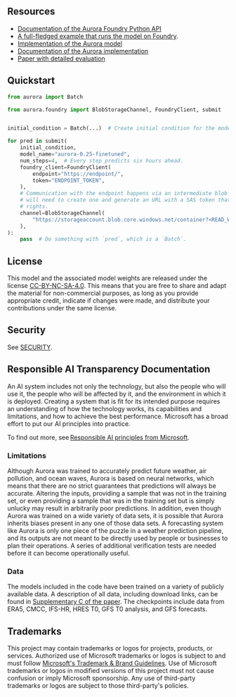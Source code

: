 ## Resources

* [Documentation of the Aurora Foundry Python API](https://microsoft.github.io/aurora/foundry/intro.html)
* [A full-fledged example that runs the model on Foundry](https://microsoft.github.io/aurora/foundry/demo_hres_t0.html).
* [Implementation of the Aurora model](https://github.com/microsoft/aurora)
* [Documentation of the Aurora implementation](https://microsoft.github.io/aurora/intro.html)
* [Paper with detailed evaluation](https://arxiv.org/abs/2405.13063)

## Quickstart

```python
from aurora import Batch

from aurora.foundry import BlobStorageChannel, FoundryClient, submit


initial_condition = Batch(...)  # Create initial condition for the model.

for pred in submit(
    initial_condition,
    model_name="aurora-0.25-finetuned",
    num_steps=4,  # Every step predicts six hours ahead.
    foundry_client=FoundryClient(
        endpoint="https://endpoint/",
        token="ENDPOINT_TOKEN",
    ),
    # Communication with the endpoint happens via an intermediate blob storage container. You
    # will need to create one and generate an URL with a SAS token that has both read and write
    # rights.
    channel=BlobStorageChannel(
        "https://storageaccount.blob.core.windows.net/container?<READ_WRITE_SAS_TOKEN>"
    ),
):
    pass  # Do something with `pred`, which is a `Batch`.
```

## License

This model and the associated model weights are released under the license [CC-BY-NC-SA-4.0](https://spdx.org/licenses/CC-BY-NC-SA-4.0).
This means that you are free to share and adapt the material for non-commercial purposes, as long as you provide appropriate credit, indicate if changes were made, and distribute your contributions under the same license.

## Security

See [SECURITY](https://github.com/microsoft/aurora/blob/main/SECURITY.md).

## Responsible AI Transparency Documentation

An AI system includes not only the technology, but also the people who will use it, the people who will be affected by it, and the environment in which it is deployed.
Creating a system that is fit for its intended purpose requires an understanding of how the technology works, its capabilities and limitations, and how to achieve the best performance.
Microsoft has a broad effort to put our AI principles into practice.

To find out more, see [Responsible AI principles from Microsoft](https://www.microsoft.com/en-us/ai/responsible-ai).

### Limitations

Although Aurora was trained to accurately predict future weather, air pollution, and ocean waves,
Aurora is based on neural networks, which means that there are no strict guarantees that predictions will always be accurate.
Altering the inputs, providing a sample that was not in the training set,
or even providing a sample that was in the training set but is simply unlucky may result in arbitrarily poor predictions.
In addition, even though Aurora was trained on a wide variety of data sets,
it is possible that Aurora inherits biases present in any one of those data sets.
A forecasting system like Aurora is only one piece of the puzzle in a weather prediction pipeline,
and its outputs are not meant to be directly used by people or businesses to plan their operations.
A series of additional verification tests are needed before it can become operationally useful.

### Data

The models included in the code have been trained on a variety of publicly available data.
A description of all data, including download links, can be found in [Supplementary C of the paper](https://arxiv.org/pdf/2405.13063).
The checkpoints include data from ERA5, CMCC, IFS-HR, HRES T0, GFS T0 analysis, and GFS forecasts.

## Trademarks

This project may contain trademarks or logos for projects, products, or services.
Authorized use of Microsoft trademarks or logos is subject to and must follow [Microsoft's Trademark & Brand Guidelines](https://www.microsoft.com/en-us/legal/intellectualproperty/trademarks/usage/general).
Use of Microsoft trademarks or logos in modified versions of this project must not cause confusion or imply Microsoft sponsorship.
Any use of third-party trademarks or logos are subject to those third-party's policies.
